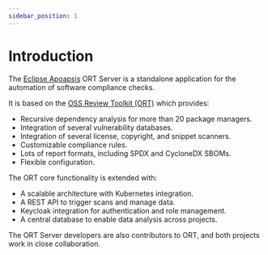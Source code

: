 ```yaml
---
sidebar_position: 1
---
```


# Introduction

The [Eclipse Apoapsis](https://projects.eclipse.org/projects/technology.apoapsis) ORT Server is a standalone application for the automation of software compliance checks.

It is based on the [OSS Review Toolkit (ORT)](https://oss-review-toolkit.org) which provides:

- Recursive dependency analysis for more than 20 package managers.
- Integration of several vulnerability databases.
- Integration of several license, copyright, and snippet scanners.
- Customizable compliance rules.
- Lots of report formats, including SPDX and CycloneDX SBOMs.
- Flexible configuration.

The ORT core functionality is extended with:

- A scalable architecture with Kubernetes integration.
- A REST API to trigger scans and manage data.
- Keycloak integration for authentication and role management.
- A central database to enable data analysis across projects.

The ORT Server developers are also contributors to ORT, and both projects work in close collaboration.
